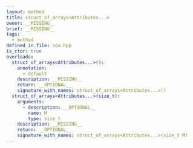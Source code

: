 ```yaml
---
layout: method
title: struct_of_arrays<Attributes...>
owner: __MISSING__
brief: __MISSING__
tags:
  - method
defined_in_file: soa.hpp
is_ctor: true
overloads:
  struct_of_arrays<Attributes...>():
    annotation:
      - default
    description: __MISSING__
    return: __OPTIONAL__
    signature_with_names: struct_of_arrays<Attributes...>()
  struct_of_arrays<Attributes...>(size_t):
    arguments:
      - description: __OPTIONAL__
        name: M
        type: size_t
    description: __MISSING__
    return: __OPTIONAL__
    signature_with_names: struct_of_arrays<Attributes...>(size_t M)
---
```

